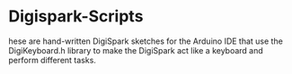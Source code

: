 # Digispark-Scripts
hese are hand-written DigiSpark sketches for the Arduino IDE that use the DigiKeyboard.h library to make the DigiSpark act like a keyboard and perform different tasks. 
